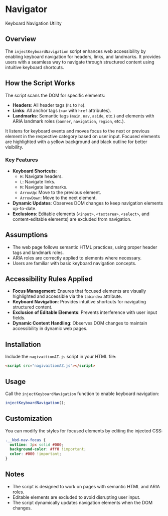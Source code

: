 # Navigator
Keyboard Navigation Utility

## Overview
The `injectKeyboardNavigation` script enhances web accessibility by enabling keyboard navigation for headers, links, and landmarks. It provides users with a seamless way to navigate through structured content using intuitive keyboard shortcuts.

## How the Script Works
The script scans the DOM for specific elements:
- **Headers**: All header tags (`h1` to `h6`).
- **Links**: All anchor tags (`<a>` with `href` attributes).
- **Landmarks**: Semantic tags (`main`, `nav`, `aside`, etc.) and elements with ARIA landmark roles (`banner`, `navigation`, `region`, etc.).

It listens for keyboard events and moves focus to the next or previous element in the respective category based on user input. Focused elements are highlighted with a yellow background and black outline for better visibility.

### Key Features
- **Keyboard Shortcuts**:
  - `H`: Navigate headers.
  - `L`: Navigate links.
  - `M`: Navigate landmarks.
  - `ArrowUp`: Move to the previous element.
  - `ArrowDown`: Move to the next element.
- **Dynamic Updates**: Observes DOM changes to keep navigation elements up-to-date.
- **Exclusions**: Editable elements (`<input>`, `<textarea>`, `<select>`, and content-editable elements) are excluded from navigation.

## Assumptions
- The web page follows semantic HTML practices, using proper header tags and landmark roles.
- ARIA roles are correctly applied to elements where necessary.
- Users are familiar with basic keyboard navigation concepts.

## Accessibility Rules Applied
- **Focus Management**: Ensures that focused elements are visually highlighted and accessible via the `tabindex` attribute.
- **Keyboard Navigation**: Provides intuitive shortcuts for navigating structured content.
- **Exclusion of Editable Elements**: Prevents interference with user input fields.
- **Dynamic Content Handling**: Observes DOM changes to maintain accessibility in dynamic web pages.

## Installation
Include the `nagivaitionAZ.js` script in your HTML file:

```html
<script src="nagivaitionAZ.js"></script>
```

## Usage
Call the `injectKeyboardNavigation` function to enable keyboard navigation:

```javascript
injectKeyboardNavigation();
```

## Customization
You can modify the styles for focused elements by editing the injected CSS:

```css
.__kbd-nav-focus {
  outline: 3px solid #000;
  background-color: #ff0 !important;
  color: #000 !important;
}
```

## Notes
- The script is designed to work on pages with semantic HTML and ARIA roles.
- Editable elements are excluded to avoid disrupting user input.
- The script dynamically updates navigation elements when the DOM changes.